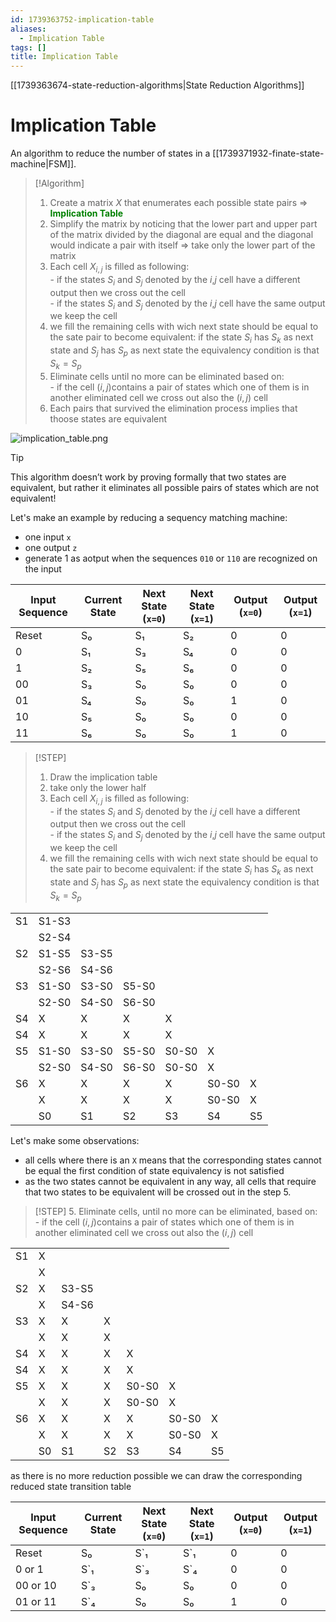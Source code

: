 ```yaml
---
id: 1739363752-implication-table
aliases:
  - Implication Table
tags: []
title: Implication Table
---
```


[[1739363674-state-reduction-algorithms|State Reduction Algorithms]]

# Implication Table

An algorithm to reduce the number of states in a [[1739371932-finate-state-machine|FSM]]. 

> [!Algorithm]
> 1. Create a matrix $X$ that enumerates each possible state pairs => <font color="green"> **Implication Table**</font>
> 2. Simplify the matrix by noticing that the lower part and upper part  of the matrix divided by the 
diagonal are equal and the diagonal would indicate a pair with itself => take only the lower 
part of the matrix
> 3. Each cell $X_{i,j}$ is filled as following: <br>
    - if the states $S_i$ and $S_j$ denoted by the $i$,$j$ cell have a different output then we cross
 out the cell <br> 
    - if the states $S_i$ and $S_j$ denoted by the $i$,$j$ cell have the same output we keep the cell
> 4. we fill the remaining cells with wich next state should be equal to the sate pair to become equivalent:
if the state $S_i$ has $S_k$ as next state and $S_j$ has $S_p$ as next state the equivalency condition is that 
$S_k = S_p$
> 5. Eliminate cells until no more can be eliminated based on: <br>
    - if the cell $(i,j)$contains a pair of states which one of them is in another eliminated cell we cross out also 
 the $(i,j)$ cell
> 6. Each pairs that survived the elimination process implies that thoose states are equivalent 

![implication_table.png](assets/imgs/implication_table.png)

> [!TIP]
> This algorithm doesn’t work by proving formally that two states are equivalent, but rather it eliminates all possible pairs of states which are not equivalent! 

Let's make an example by reducing a sequency matching machine:
 - one input `x`
 - one output `z`
 - generate 1 as aotput when the sequences `010` or `110` are recognized on the input 

| Input Sequence | Current State | Next State (`x=0`) | Next State (`x=1`) | Output (`x=0`) | Output (`x=1`) |
|---------------|--------------|------------------|------------------|-------------|-------------|
| Reset        | S₀          | S₁              | S₂              | 0           | 0           |
| 0            | S₁          | S₃              | S₄              | 0           | 0           |
| 1            | S₂          | S₅              | S₆              | 0           | 0           |
| 00           | S₃          | S₀              | S₀             | 0           | 0           |
| 01           | S₄          | S₀              | S₀             | 1           | 0           |
| 10           | S₅          | S₀              | S₀             | 0           | 0           |
| 11           | S₆          | S₀              | S₀             | 1           | 0           |

> [!STEP]
> 1. Draw the implication table
> 2. take only the lower half
> 3. Each cell $X_{i,j}$ is filled as following: <br>
    - if the states $S_i$ and $S_j$ denoted by the $i$,$j$ cell have a different output then we cross
 out the cell <br> 
    - if the states $S_i$ and $S_j$ denoted by the $i$,$j$ cell have the same output we keep the cell
> 4. we fill the remaining cells with wich next state should be equal to the sate pair to become equivalent:
if the state $S_i$ has $S_k$ as next state and $S_j$ has $S_p$ as next state the equivalency condition is that 
$S_k = S_p$

|          |           |           |         |         |         |         |
| -------- | --------- | --------- | ------- | ------- |-------- | ------- |
| S1  | S1-S3  |       |       |       |       |  |
|     | S2-S4  |       |       |       |       |  |
| S2  | S1-S5  | S3-S5 |       |       |       |  |
|     | S2-S6  | S4-S6 |       |       |       |  |
| S3  | S1-S0  | S3-S0 | S5-S0 |       |       |  |
|     | S2-S0  | S4-S0 | S6-S0 |       |       |  |
| S4  |  X     |  X    | X     | X     |       |  |
| S4  |  X     |  X    | X     | X     |       |  |
| S5  | S1-S0  | S3-S0 | S5-S0 | S0-S0 |  X    |  |
|     | S2-S0  | S4-S0 | S6-S0 | S0-S0 |  X    |  |
| S6  |  X     |  X    | X     | X     | S0-S0 | X |
|     |  X     |  X    | X     | X     | S0-S0 | X |
|     | S0     | S1    | S2    | S3    | S4    | S5 |

Let's make some observations:
 - all cells where there is an `X` means that the corresponding states cannot be equal
 the first condition of state equivalency is not satisfied
 - as the two states cannot be equivalent in any way, all cells that require that two states 
 to be equivalent will be crossed out in the step 5.

> [!STEP]
> 5. Eliminate cells, until no more can be eliminated, based on: <br>
    - if the cell $(i,j)$contains a pair of states which one of them is in another eliminated cell we cross out also 
 the $(i,j)$ cell


|          |           |           |         |         |         |         |
| -------- | --------- | --------- | ------- | ------- |-------- | ------- |
| S1  |  X     |       |       |       |       |  |
|     |  X     |       |       |       |       |  |
| S2  |  X     | S3-S5 |       |       |       |  |
|     |  X     | S4-S6 |       |       |       |  |
| S3  |  X     |     X | X     |       |       |  |
|     |  X     |     X | X     |       |       |  |
| S4  |  X     |  X    | X     | X     |       |  |
| S4  |  X     |  X    | X     | X     |       |  |
| S5  |  X     |  X    | X     | S0-S0 |  X    |  |
|     |  X     |  X    | X     | S0-S0 |  X    |  |
| S6  |  X     |  X    | X     | X     | S0-S0 | X |
|     |  X     |  X    | X     | X     | S0-S0 | X |
|     | S0     | S1    | S2    | S3    | S4    | S5 |

as there is no more reduction possible we can draw the corresponding reduced
state transition table 

| Input Sequence | Current State  | Next State (`x=0`) | Next State (`x=1`) | Output (`x=0`) | Output (`x=1`) |
|---------------|--------------   |------------------|------------------|-------------|-------------|
| Reset         | S₀              | S`₁              | S`₁              | 0           | 0           |
| 0  or 1       | S`₁             | S`₃              | S`₄              | 0           | 0           |
| 00 or 10      | S`₃             | S₀              | S₀                | 0           | 0           |
| 01 or 11      | S`₄             | S₀              | S₀                | 1           | 0           |


